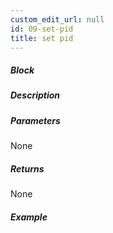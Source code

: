 ```yaml
---
custom_edit_url: null
id: 09-set-pid
title: set pid
---
```


##### Block

<!-- image -->

##### Description

<!-- description -->

##### Parameters

None <!-- image -->

##### Returns

None

##### Example

<!-- image -->
